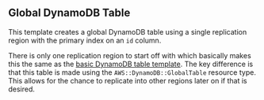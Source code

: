 ## Global DynamoDB Table

This template creates a global DynamoDB table using a single replication region with the primary index on an `id` column.

There is only one replication region to start off with which basically makes this the same as the [basic DynamoDB table template](../basic/ddb.yml). The key difference is that this table is made using the `AWS::DynamoDB::GlobalTable` resource type. This allows for the chance to replicate into other regions later on if that is desired.

